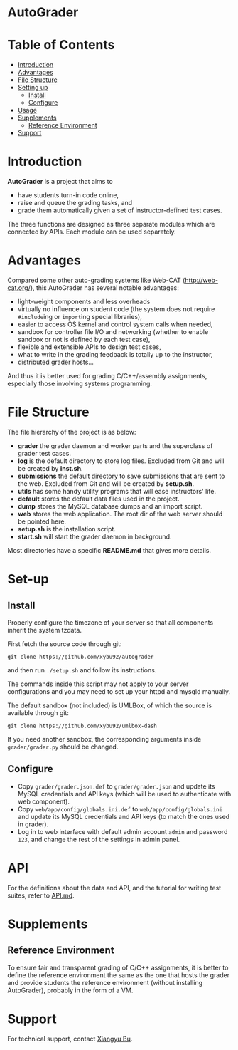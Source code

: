 AutoGrader
==========

Table of Contents
=================

 - [Introduction](#introduction)
 - [Advantages](#advantages)
 - [File Structure](#file-structure)
 - [Setting up](#set-up)
 	 - [Install](#install)
 	 - [Configure](#configure)
 - [Usage](#usage)
 - [Supplements](#supplements)
 	 - [Reference Environment](#reference-environment)
 - [Support](#support)

Introduction
============

**AutoGrader** is a project that aims to 

 * have students turn-in code online, 
 * raise and queue the grading tasks, and
 * grade them automatically given a set of instructor-defined test cases.

The three functions are designed as three separate modules which are connected by APIs. 
Each module can be used separately.

Advantages
==========

Compared some other auto-grading systems like Web-CAT (http://web-cat.org/), this AutoGrader has several notable advantages:

 * light-weight components and less overheads
 * virtually no influence on student code (the system does not require `#include`ing or `import`ing special libraries),
 * easier to access OS kernel and control system calls when needed,
 * sandbox for controller file I/O and networking (whether to enable sandbox or not is defined by each test case),
 * flexible and extensible APIs to design test cases, 
 * what to write in the grading feedback is totally up to the instructor,
 * distributed grader hosts...

And thus it is better used for grading C/C++/assembly assignments, especially those involving systems programming.

File Structure
==============

The file hierarchy of the project is as below:

 * **grader** the grader daemon and worker parts and the superclass of grader test cases.
 * **log** is the default directory to store log files. Excluded from Git and will be created by **inst.sh**.
 * **submissions** the default directory to save submissions that are sent to the web. Excluded from Git and will be created by **setup.sh**.
 * **utils** has some handy utility programs that will ease instructors' life.
  * **default** stores the default data files used in the project.
  * **dump** stores the MySQL database dumps and an import script.
 * **web** stores the web application. The root dir of the web server should be pointed here.
 * **setup.sh** is the installation script.
 * **start.sh** will start the grader daemon in background.

Most directories have a specific **README.md** that gives more details.

Set-up
======

## Install

Properly configure the timezone of your server so that all components inherit the system tzdata.

First fetch the source code through git:

```
git clone https://github.com/xybu92/autograder
```

and then run `./setup.sh` and follow its instructions.

The commands inside this script may not apply to your server configurations and you may
need to set up your httpd and mysqld manually.

The default sandbox (not included) is UMLBox, of which the source is available through git: 

```
git clone https://github.com/xybu92/umlbox-dash
```

If you need another sandbox, the corresponding arguments inside `grader/grader.py` should be changed.

## Configure
 
 * Copy `grader/grader.json.def` to `grader/grader.json` and update its MySQL credentials and API keys (which will be used to authenticate with web component).
 * Copy `web/app/config/globals.ini.def` to `web/app/config/globals.ini` and update its MySQL
 credentials and API keys (to match the ones used in grader).
 * Log in to web interface with default admin account `admin` and password `123`, and change the rest of the settings in admin panel.

API
===

For the definitions about the data and API, and the tutorial for writing test suites, 
refer to [API.md](./API.md).

Supplements
===========

## Reference Environment

To ensure fair and transparent grading of C/C++ assignments, it is better to define the 
reference environment the same as the one that hosts the grader and provide students the 
reference environment (without installing AutoGrader), probably in the form of a VM.

Support
=======

For technical support, contact [Xiangyu Bu](https://github.com/xybu92).
